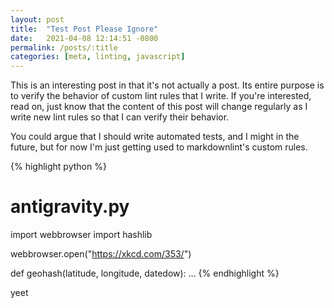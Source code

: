 ```yaml
---
layout: post
title:  "Test Post Please Ignore"
date:   2021-04-08 12:14:51 -0800
permalink: /posts/:title
categories: [meta, linting, javascript]
---
```

This is an interesting post in that it's not actually a post. Its entire purpose is to verify the behavior of custom lint rules that I write. 
If you're interested, read on, just know that the content of this post will change regularly as I write new lint rules so that I can verify their behavior. 

You could argue that I should write automated tests, and I might in the future, but for now I'm just getting used to markdownlint's custom rules.

<!-- markdownlint-disable MD022 MD025 -->
{% highlight python %}
# antigravity.py
import webbrowser
import hashlib

webbrowser.open("https://xkcd.com/353/")

def geohash(latitude, longitude, datedow):
    ...
{% endhighlight %}
<!-- markdownlint-enable MD022 MD025 -->
yeet
